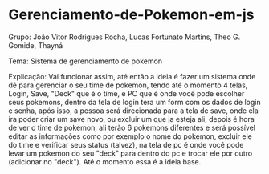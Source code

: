 # Gerenciamento-de-Pokemon-em-js

Grupo: João Vitor Rodrigues Rocha, Lucas Fortunato Martins, Theo G. Gomide, Thayná

Tema: Sistema de gerenciamento de pokemon

Explicação: Vai funcionar assim, até então a ideia é fazer um sistema onde dê para gerenciar o seu time de pokemon, tendo até o momento 4 telas, Login, Save, "Deck" que é o time, e PC que é onde você pode escolher seus pokemons, dentro da tela de login tera um form com os dados de login e senha, após isso, a pessoa será direcionada para a tela de save, onde ela ira poder criar um save novo, ou excluir um que ja esteja ali, depois é hora de ver o time de pokemon, ali terão 6 pokemons diferentes e será possível editar as informações como por exemplo o nome do pokemon, excluir ele do  time e verificar seus status (talvez), na tela de pc é onde você pode levar um pokemon do seu "deck" para dentro do pc e trocar ele por outro (adicionar no "deck"). Até o momento essa é a ideia base.
